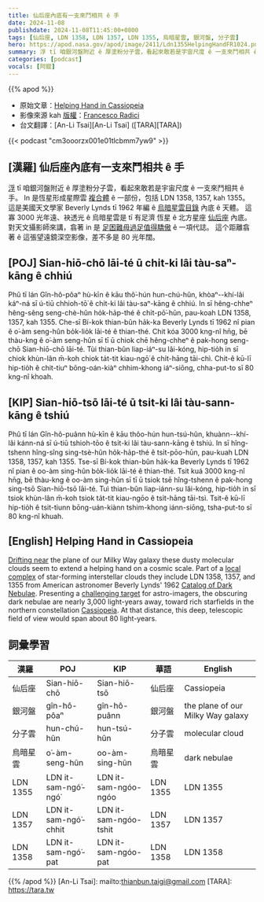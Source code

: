 ```yaml
---
title: 仙后座內底有一支來鬥相共 ê 手
date: 2024-11-08
publishdate: 2024-11-08T11:45:00+0800
tags: [仙后座, LDN 1358, LDN 1357, LDN 1355, 烏暗星雲, 銀河盤, 分子雲]
hero: https://apod.nasa.gov/apod/image/2411/Ldn1355HelpingHandFR1024.png
summary: 浮 tī 咱銀河盤附近 ê 厚塗粉分子雲，看起來敢若是宇宙尺度 ê 一支來鬥相共 ê 手。
categories: [podcast]
vocals: [阿錕]
---
```


{{% apod %}}

- 原始文章：[Helping Hand in Cassiopeia](https://apod.nasa.gov/apod/ap241108.html)
- 影像來源 kah [版權][copyright]：[Francesco Radici](https://www.flickr.com/photos/185905403@N06/)
- 台文翻譯：[An-Li Tsai][An-Li Tsai] ([TARA][TARA])

{{< podcast "cm3ooorzx001e01tlcbmm7yw9" >}}

## [漢羅] 仙后座內底有一支來鬥相共 ê 手
[浮][Drifting near] tī 咱銀河盤附近 ê 厚塗粉分子雲，看起來敢若是宇宙尺度 ê 一支來鬥相共 ê 手。
In 是恆星形成星際雲 [複合體][local complex] ê 一部份，包括 LDN 1358, 1357, kah 1355。
這是美國天文學家 Beverly Lynds tī 1962 年編 ê [烏暗星雲目錄][Catalog of Dark Nebulae] 內底 ê 天體。
這寡 3000 光年遠、袂透光 ê 烏暗星雲是 tī 有足濟 恆星 ê 北方星座 [仙后座][Cassiopeia] 內底。
對天文攝影師來講，翕著 in 是 [足困難毋過足值得驕傲][challenging target] ê 一項代誌。
這个距離翕著 ê 這張望遠鏡深空影像，差不多是 80 光年闊。

## [POJ] Sian-hiō-chō lāi-té ū chi̍t-ki lâi tàu-saⁿ-kāng ê chhiú
Phû tī lán Gîn-hô-pôaⁿ hù-kīn ê kāu thô͘-hún hun-chú-hûn, khòaⁿ--khí-lâi káⁿ-ná sī ú-tiū chhioh-tō͘ ê chi̍t-ki lâi tàu-saⁿ-kāng ê chhiú.
In sī hêng-chheⁿ hêng-sêng seng-chè-hûn ho̍k-ha̍p-thé ê chi̍t-pō͘-hūn, pau-koah LDN 1358, 1357, kah 1355.
Che-sī Bí-kok thian-bûn ha̍k-ka Beverly Lynds tī 1962 nî pian ê o͘-àm seng-hûn bo̍k-lio̍k lāi-té ê thian-thé.
Chit kóa 3000 kng-nî hn̄g, bē thàu-kng ê o͘-àm seng-hûn sī tī ū chiok chē hêng-chheⁿ ê pak-hong seng-chō Sian-hiō-chō lāi-té.
Tùi thian-bûn liap-iáⁿ-su lâi-kóng, hip-tio̍h in sī chiok khùn-lân m̄-koh chiok ta̍t-tit kiau-ngō͘ ê chi̍t-hāng tāi-chì.
Chit-ê kū-lī hip-tio̍h ê chit-tiuⁿ bōng-oán-kiàⁿ chhim-khong iáⁿ-siōng, chha-put-to sī 80 kng-nî khoah.

## [KIP] Sian-hiō-tsō lāi-té ū tsi̍t-ki lâi tàu-sann-kāng ê tshiú
Phû tī lán Gîn-hô-puânn hù-kīn ê kāu thôo-hún hun-tsú-hûn, khuànn--khí-lâi kánn-ná sī ú-tiū tshioh-tōo ê tsi̍t-ki lâi tàu-sann-kāng ê tshiú.
In sī hîng-tshenn hîng-sîng sing-tsè-hûn ho̍k-ha̍p-thé ê tsi̍t-pōo-hūn, pau-kuah LDN 1358, 1357, kah 1355.
Tse-sī Bí-kok thian-bûn ha̍k-ka Beverly Lynds tī 1962 nî pian ê oo-àm sing-hûn bo̍k-lio̍k lāi-té ê thian-thé.
Tsit kuá 3000 kng-nî hn̄g, bē thàu-kng ê oo-àm sing-hûn sī tī ū tsiok tsē hîng-tshenn ê pak-hong sing-tsō Sian-hiō-tsō lāi-té.
Tuì thian-bûn liap-iánn-su lâi-kóng, hip-tio̍h in sī tsiok khùn-lân m̄-koh tsiok ta̍t-tit kiau-ngōo ê tsi̍t-hāng tāi-tsì.
Tsit-ê kū-lī hip-tio̍h ê tsit-tiunn bōng-uán-kiànn tshim-khong iánn-siōng, tsha-put-to sī 80 kng-nî khuah.

## [English] Helping Hand in Cassiopeia
[Drifting near][Drifting near] the plane of our Milky Way galaxy these dusty molecular clouds seem to extend a helping hand on a cosmic scale.
Part of a [local complex][local complex] of star-forming interstellar clouds they include LDN 1358, 1357, and 1355 from American astronomer Beverly Lynds' 1962 [Catalog of Dark Nebulae][Catalog of Dark Nebulae].
Presenting a [challenging target][challenging target] for astro-imagers, the obscuring dark nebulae are nearly 3,000 light-years away, toward rich starfields in the northern constellation [Cassiopeia][Cassiopeia].
At that distance, this deep, telescopic field of view would span about 80 light-years.

## 詞彙學習
|漢羅|POJ|KIP|華語|English|
|-|-|-|-|-|
| 仙后座 | Sian-hiō-chō | Sian-hiō-tsō | 仙后座 | Cassiopeia |
| 銀河盤 | gîn-hô-pôaⁿ | gîn-hô-puânn | 銀河盤 | the plane of our Milky Way galaxy |
| 分子雲 | hun-chú-hûn | hun-tsú-hûn | 分子雲 | molecular cloud |
| 烏暗星雲 | o͘-àm-seng-hûn | oo-àm-sing-hûn | 烏暗星雲 | dark nebulae |
| LDN 1355 | LDN it-sam-ngó͘-ngó͘ | LDN it-sam-ngóo-ngóo | LDN 1355 | LDN 1355 |
| LDN 1357 | LDN it-sam-ngó͘-chhit | LDN it-sam-ngóo-tshit | LDN 1357 | LDN 1357 |
| LDN 1358 | LDN it-sam-ngó͘-pat | LDN it-sam-ngóo-pat | LDN 1358 | LDN 1358 |

{{% /apod %}}
[An-Li Tsai]: mailto:thianbun.taigi@gmail.com
[TARA]: https://tara.tw

[copyright]: https://apod.nasa.gov/apod/fap/lib/about_apod.html#srapply
[License3]: https://creativecommons.org/licenses/by/3.0/
[License2]:https://creativecommons.org/licenses/by-nc-nd/2.0/

[Drifting near]:https://science.nasa.gov/universe/decoding-nebulae/
[local complex]:https://ui.adsabs.harvard.edu/abs/2020Natur.578..237A/abstract
[Catalog of Dark Nebulae]:https://ui.adsabs.harvard.edu/abs/1962ApJS....7....1L/abstract
[challenging target]:https://www.flickr.com/photos/185905403@N06/54113254362/
[Cassiopeia]:https://apod.nasa.gov/apod/ap160318.html
